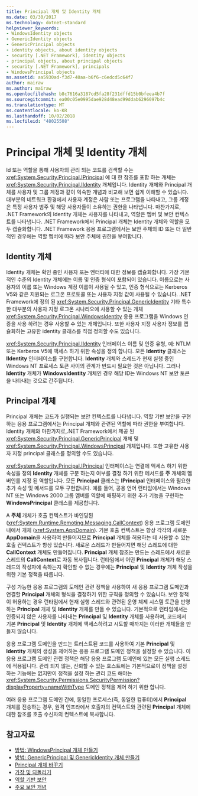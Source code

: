 ```yaml
---
title: Principal 개체 및 Identity 개체
ms.date: 03/30/2017
ms.technology: dotnet-standard
helpviewer_keywords:
- WindowsIdentity objects
- GenericIdentity objects
- GenericPrincipal objects
- identity objects, about identity objects
- security [.NET Framework], identity objects
- principal objects, about principal objects
- security [.NET Framework], principals
- WindowsPrincipal objects
ms.assetid: aa5930ad-f3d7-40aa-b6f6-c6edcd5c64f7
author: mairaw
ms.author: mairaw
ms.openlocfilehash: b8c7616a3187cd5fa28f231dffd15b0bfeea4b7f
ms.sourcegitcommit: ea00c05e0995dae928d48ead99ddab6296097b4c
ms.translationtype: MT
ms.contentlocale: ko-KR
ms.lasthandoff: 10/02/2018
ms.locfileid: "48025508"
---
```

# <a name="principal-and-identity-objects"></a>Principal 개체 및 Identity 개체
Id 또는 역할을 통해 사용자의 관리 되는 코드를 검색할 수는 <xref:System.Security.Principal.IPrincipal> 에 대 한 참조를 포함 하는 개체는 <xref:System.Security.Principal.IIdentity> 개체입니다. Identity 개체와 Principal 개체를 사용자 및 그룹 계정과 같이 익숙한 개념과 비교해 보면 쉽게 이해할 수 있습니다. 대부분의 네트워크 환경에서 사용자 계정은 사람 또는 프로그램을 나타내고, 그룹 계정은 특정 사용자 범주 및 해당 사용자들이 소유하는 권한을 나타냅니다. 마찬가지로, .NET Framework의 Identity 개체는 사용자를 나타내고, 역할은 멤버 및 보안 컨텍스트를 나타냅니다. .NET Framework에서 Principal 개체는 Identity 개체와 역할을 모두 캡슐화합니다. .NET Framework 응용 프로그램에서는 보안 주체의 ID 또는 더 일반적인 경우에는 역할 멤버에 따라 보안 주체에 권한을 부여합니다.  
  
## <a name="identity-objects"></a>Identity 개체  
 Identity 개체는 확인 중인 사용자 또는 엔터티에 대한 정보를 캡슐화합니다. 가장 기본적인 수준의 Identity 개체에는 이름 및 인증 형식이 포함되어 있습니다. 이름으로는 사용자의 이름 또는 Windows 계정 이름이 사용될 수 있고, 인증 형식으로는 Kerberos V5와 같은 지원되는 로그온 프로토콜 또는 사용자 지정 값이 사용될 수 있습니다. .NET Framework에 정의 된 <xref:System.Security.Principal.GenericIdentity> 기타 특수 한 대부분의 사용자 지정 로그온 시나리오에 사용할 수 있는 개체 <xref:System.Security.Principal.WindowsIdentity> 응용 프로그램을 Windows 인증을 사용 하려는 경우 사용할 수 있는 개체입니다. 또한 사용자 지정 사용자 정보를 캡슐화하는 고유한 identity 클래스를 직접 정의할 수도 있습니다.  
  
 <xref:System.Security.Principal.IIdentity> 인터페이스 이름 및 인증 유형, 예: NTLM 또는 Kerberos V5에 액세스 하기 위한 속성을 정의 합니다. 모든 **Identity** 클래스는 **IIdentity** 인터페이스를 구현합니다. **Identity** 개체와 스레드가 현재 실행 중인 Windows NT 프로세스 토큰 사이의 관계가 반드시 필요한 것은 아닙니다. 그러나 **Identity** 개체가 **WindowsIdentity** 개체인 경우 해당 ID는 Windows NT 보안 토큰을 나타내는 것으로 간주됩니다.  
  
## <a name="principal-objects"></a>Principal 개체  
 Principal 개체는 코드가 실행되는 보안 컨텍스트를 나타냅니다. 역할 기반 보안을 구현하는 응용 프로그램에서는 Principal 개체와 관련된 역할에 따라 권한을 부여합니다. Identity 개체와 마찬가지로,.NET Framework에서 제공 된 <xref:System.Security.Principal.GenericPrincipal> 개체 및 <xref:System.Security.Principal.WindowsPrincipal> 개체입니다. 또한 고유한 사용자 지정 principal 클래스를 정의할 수도 있습니다.  
  
 <xref:System.Security.Principal.IPrincipal> 인터페이스는 연결에 액세스 하기 위한 속성을 정의 **Identity** 개체를 구분 하는지 여부를 결정 하기 위한 메서드를 **주** 개체의 멤버인를 지정 된 역할입니다. 모든 **Principal** 클래스는 **IPrincipal** 인터페이스와 필요한 추가 속성 및 메서드를 모두 구현합니다. 예를 들어, 공용 언어 런타임에서는 Windows NT 또는 Windows 2000 그룹 멤버를 역할에 매핑하기 위한 추가 기능을 구현하는 **WindowsPrincipal** 클래스를 제공합니다.  
  
 A **주체** 개체가 호출 컨텍스트가 바인딩된 (<xref:System.Runtime.Remoting.Messaging.CallContext>) 응용 프로그램 도메인 내에서 개체 (<xref:System.AppDomain>). 기본 호출 컨텍스트는 항상 각각의 새로운 **AppDomain**을 사용하여 만들어지므로 **Principal** 개체를 허용하는 데 사용할 수 있는 호출 컨텍스트가 항상 있습니다. 새로운 스레드가 만들어지면 해당 스레드에 대한 **CallContext** 개체도 만들어집니다. **Principal** 개체 참조는 만드는 스레드에서 새로운 스레드의 **CallContext**로 자동 복사됩니다. 런타임에서 어떤 **Principal** 개체가 해당 스레드의 작성자에 속하는지 확인할 수 없는 경우에는 **Principal** 및 **Identity** 개체 작성을 위한 기본 정책을 따릅니다.  
  
 구성 가능한 응용 프로그램의 도메인 관련 정책을 사용하여 새 응용 프로그램 도메인과 연결할 **Principal** 개체의 형식을 결정하기 위한 규칙을 정의할 수 있습니다. 보안 정책이 허용하는 경우 런타임에서 현재 실행 스레드와 관련된 운영 체제 시스템 토큰을 반영하는 **Principal** 개체 및 **Identity** 개체를 만들 수 있습니다. 기본적으로 런타임에서는 인증되지 않은 사용자를 나타내는 **Principal** 및 **Identity** 개체를 사용하며, 코드에서 기본 **Principal** 및 **Identity** 개체에 액세스하려고 시도할 때까지는 이러한 개체들을 만들지 않습니다.  
  
 응용 프로그램 도메인을 만드는 트러스트된 코드를 사용하여 기본 **Principal** 및 **Identity** 개체의 생성을 제어하는 응용 프로그램 도메인 정책을 설정할 수 있습니다. 이 응용 프로그램 도메인 관련 정책은 해당 응용 프로그램 도메인에 있는 모든 실행 스레드에 적용됩니다. 관리 되지 않는, 신뢰할 수 있는 호스트에는 기본적으로이 정책을 설정 하는 기능에는 없지만이 정책을 설정 하는 관리 코드 해야는 <xref:System.Security.Permissions.SecurityPermission?displayProperty=nameWithType> 도메인 정책을 제어 하기 위한 합니다.  
  
 여러 응용 프로그램 도메인 간에, 동일한 프로세스(즉, 동일한 컴퓨터)에서 **Principal** 개체를 전송하는 경우, 원격 인프라에서 호출자의 컨텍스트와 관련된 **Principal** 개체에 대한 참조를 호출 수신자의 컨텍스트에 복사합니다.  
  
## <a name="see-also"></a>참고자료

- [방법: WindowsPrincipal 개체 만들기](../../../docs/standard/security/how-to-create-a-windowsprincipal-object.md)  
- [방법: GenericPrincipal 및 GenericIdentity 개체 만들기](../../../docs/standard/security/how-to-create-genericprincipal-and-genericidentity-objects.md)  
- [Principal 개체 바꾸기](../../../docs/standard/security/replacing-a-principal-object.md)  
- [가장 및 되돌리기](../../../docs/standard/security/impersonating-and-reverting.md)  
- [역할 기반 보안](../../../docs/standard/security/role-based-security.md)  
- [주요 보안 개념](../../../docs/standard/security/key-security-concepts.md)
